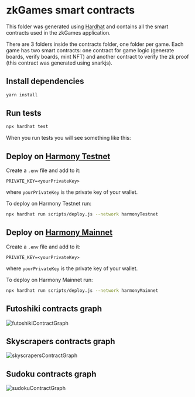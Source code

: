 # zkGames smart contracts

This folder was generated using [Hardhat](https://github.com/NomicFoundation/hardhat) and contains all the smart contracts used in the zkGames application.

There are 3 folders inside the contracts folder, one folder per game. Each game has two smart contracts: one contract for game logic (generate boards, verify boards, mint NFT) and another contract to verify the zk proof (this contract was generated using snarkjs).

## Install dependencies

```bash
yarn install
```

## Run tests

```bash
npx hardhat test
```

When you run tests you will see something like this:

## Deploy on [Harmony Testnet](https://explorer.pops.one/)

Create a `.env` file and add to it:

```text
PRIVATE_KEY=<yourPrivateKey>
```

where `yourPrivateKey` is the private key of your wallet.

To deploy on Harmony Testnet run:

```bash
npx hardhat run scripts/deploy.js --network harmonyTestnet
```

## Deploy on [Harmony Mainnet](https://explorer.harmony.one/)

Create a `.env` file and add to it:

```text
PRIVATE_KEY=<yourPrivateKey>
```

where `yourPrivateKey` is the private key of your wallet.

To deploy on Harmony Mainnet run:

```bash
npx hardhat run scripts/deploy.js --network harmonyMainnet
```

## Futoshiki contracts graph

![futoshikiContractGraph](https://user-images.githubusercontent.com/52170174/164951666-c0b74a7d-17e9-45e0-a960-b267d9c1d6f7.svg)

## Skyscrapers contracts graph

![skyscrapersContractGraph](https://user-images.githubusercontent.com/52170174/164951736-55b28772-b09f-4972-b1ad-5806ca1ccc17.svg)

## Sudoku contracts graph

![sudokuContractGraph](https://user-images.githubusercontent.com/52170174/164951740-416b7009-b2b6-4f1f-b8b5-79ff52ad2530.svg)
